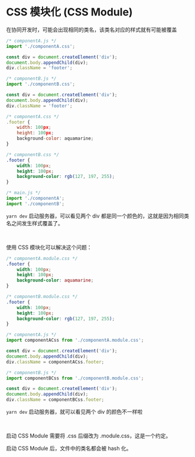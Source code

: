 # CSS 模块化 (CSS Module)

在协同开发时，可能会出现相同的类名，该类名对应的样式就有可能被覆盖

```js
/* componentA.js */
import './componentA.css';

const div = document.createElement('div');
document.body.appendChild(div);
div.className = 'footer';
```

```js
/* componentB.js */
import './componentB.css';

const div = document.createElement('div');
document.body.appendChild(div);
div.className = 'footer';
```

```javascript
/* componentA.css */
.footer {
    width: 100px;
    height: 100px;
    background-color: aquamarine;
}
```

```css
/* componentB.css */
.footer {
    width: 100px;
    height: 100px;
    background-color: rgb(127, 197, 255);
}
```

```js
/* main.js */
import './componentA';
import './componentB';
```

`yarn dev` 启动服务器，可以看见两个 div 都是同一个颜色的，这就是因为相同类名之间发生样式覆盖了。

<br>

使用 CSS 模块化可以解决这个问题：

```css
/* componentA.module.css */
.footer {
    width: 100px;
    height: 100px;
    background-color: aquamarine;
}
```

```css
/* componentB.module.css */
.footer {
    width: 100px;
    height: 100px;
    background-color: rgb(127, 197, 255);
}
```

```js
/* componentA.js */
import componentACss from './componentA.module.css';

const div = document.createElement('div');
document.body.appendChild(div);
div.className = componentACss.footer;
```

```js
/* componentB.js */
import componentBCss from './componentB.module.css';

const div = document.createElement('div');
document.body.appendChild(div);
div.className = componentBCss.footer;
```

`yarn dev` 启动服务器，就可以看见两个 div 的颜色不一样啦

<br>

启动 CSS Module 需要将 .css 后缀改为 .module.css，这是一个约定。

启动 CSS Module 后，文件中的类名都会被 hash 化。

<br>
